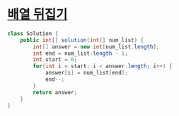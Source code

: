 # [배열 뒤집기](https://school.programmers.co.kr/learn/courses/30/lessons/120821)
```java
class Solution {
    public int[] solution(int[] num_list) {
        int[] answer = new int[num_list.length];
        int end = num_list.length - 1;
        int start = 0;
        for(int i = start; i < answer.length; i++) {
            answer[i] = num_list[end];
            end--;
        }
        return answer;
    }
}
```